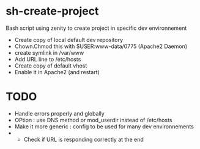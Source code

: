 # sh-create-project
Bash script using zenity to create project in specific dev environnement
- Create copy of local default dev repository
- Chown.Chmod this with $USER:www-data/0775 (Apache2 Daemon)
- create symlink in /var/www
- Add URL line to /etc/hosts
- Create copy of default vhost
- Enable it in Apache2 (and restart)

# TODO
- Handle errors properly and globally
- OPtion : use DNS method or mod_userdir instead of /etc/hosts
- Make it more generic : config to be used for many dev environnements
- - Check if URL is responding correctly at the end

